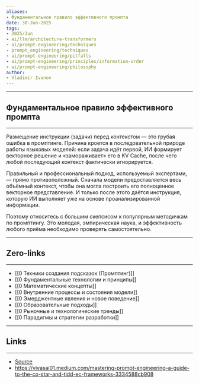 ```yaml
---
aliases: 
- Фундаментальное правило эффективного промпта 
date: 30-Jun-2025
tags:
- 2025/Jun
- ai/llm/architecture-transformers
- ai/prompt-engineering/techniques
- prompt_engineering/techniques
- ai/prompt-engineering/pitfalls
- ai/prompt-engineering/principles/information-order
- ai/prompt-engineering/philosophy
author:
- Vladimir Ivanov
---
```

-----
##  Фундаментальное правило эффективного промпта 
-----
Размещение инструкции (задачи) перед контекстом — это грубая ошибка в промптинге. Причина кроется в последовательной природе работы языковых моделей: если задача идёт первой, ИИ формирует векторное решение и «замораживает» его в KV Cache, после чего любой последующий контекст фактически игнорируется.

Правильный и профессиональный подход, используемый экспертами, — прямо противоположный. Сначала модели предоставляется весь объёмный контекст, чтобы она могла построить его полноценное векторное представление. И только после этого даётся инструкция, которую ИИ выполняет уже на основе проанализированной информации.

Поэтому относитесь с большим скепсисом к популярным методичкам по промптингу. Это молодая, эмпирическая наука, и эффективность любого приёма необходимо проверять самостоятельно.

---
## Zero-links
---
- [[0 Техники создания подсказок (Промптинг)]]
- [[0 Фундаментальные технологии и принципы]]
- [[0 Математические концепты]]
- [[0 Внутренние процессы и состояния модели]]
- [[0 Эмерджентные явления и новое поведение]]
- [[0 Образовательные подходы]]
-  [[0 Рыночные и технологические тренды]]
- [[0 Парадигмы и стратегии разработки]]

---
## Links
---
- [Source](https://t.me/turboproject/1775)
- https://vivasai01.medium.com/mastering-prompt-engineering-a-guide-to-the-co-star-and-tidd-ec-frameworks-3334588cb908